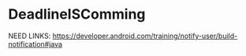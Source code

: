 # DeadlineISComming
NEED LINKS:
https://developer.android.com/training/notify-user/build-notification#java
